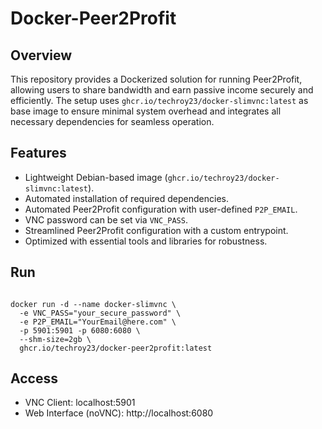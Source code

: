 # Docker-Peer2Profit

## Overview
This repository provides a Dockerized solution for running Peer2Profit, allowing users to share bandwidth and earn passive income securely and efficiently. The setup uses `ghcr.io/techroy23/docker-slimvnc:latest` as base image to ensure minimal system overhead and integrates all necessary dependencies for seamless operation.

## Features
- Lightweight Debian-based image (`ghcr.io/techroy23/docker-slimvnc:latest`).
- Automated installation of required dependencies.
- Automated Peer2Profit configuration with user-defined `P2P_EMAIL`.
- VNC password can be set via `VNC_PASS`.
- Streamlined Peer2Profit configuration with a custom entrypoint.
- Optimized with essential tools and libraries for robustness.

## Run
```

docker run -d --name docker-slimvnc \
  -e VNC_PASS="your_secure_password" \
  -e P2P_EMAIL="YourEmail@here.com" \
  -p 5901:5901 -p 6080:6080 \
  --shm-size=2gb \
  ghcr.io/techroy23/docker-peer2profit:latest

```

## Access
- VNC Client: localhost:5901
- Web Interface (noVNC): http://localhost:6080
